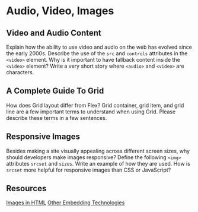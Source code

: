 # Audio, Video, Images

## Video and Audio Content

Explain how the ability to use video and audio on the web has evolved since the early 2000s.
Describe the use of the `src` and `controls` attributes in the `<video>` element.
Why is it important to have fallback content inside the `<video>` element?
Write a very short story where `<audio>` and `<video>` are characters.

## A Complete Guide To Grid

How does Grid layout differ from Flex?
Grid container, grid item, and grid line are a few important terms to understand when using Grid. Please describe these terms in a few sentences.

## Responsive Images

Besides making a site visually appealing across different screen sizes, why should developers make images responsive?
Define the following `<img>` attributes `srcset` and `sizes`. Write an example of how they are used.
How is `srcset` more helpful for responsive images than CSS or JavaScript?

## Resources
[Images in HTML](https://developer.mozilla.org/en-US/docs/Learn/HTML/Multimedia_and_embedding/Images_in_HTML)
[Other Embedding Technologies](https://developer.mozilla.org/en-US/docs/Learn/HTML/Multimedia_and_embedding/Other_embedding_technologies)
